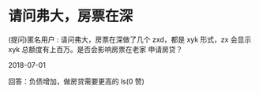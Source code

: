 # 请问弗大，房票在深

(提问)匿名用户 : 请问弗大，房票在深做了几个 zxd，都是 xyk 形式，zx 会显示 xyk 总额度有上百万。是否会影响房票在老家 申请房贷？

2018-07-01

回答：负债增加，做房贷需要更高的 ls(0 赞)